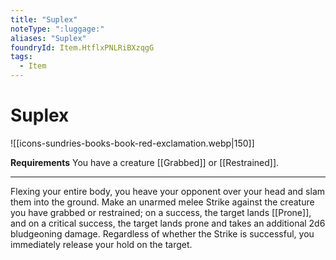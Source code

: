 ```yaml
---
title: "Suplex"
noteType: ":luggage:"
aliases: "Suplex"
foundryId: Item.HtflxPNLRiBXzqgG
tags:
  - Item
---
```


# Suplex
![[icons-sundries-books-book-red-exclamation.webp|150]]

**Requirements** You have a creature [[Grabbed]] or [[Restrained]].

* * *

Flexing your entire body, you heave your opponent over your head and slam them into the ground. Make an unarmed melee Strike against the creature you have grabbed or restrained; on a success, the target lands [[Prone]], and on a critical success, the target lands prone and takes an additional 2d6 bludgeoning damage. Regardless of whether the Strike is successful, you immediately release your hold on the target.
